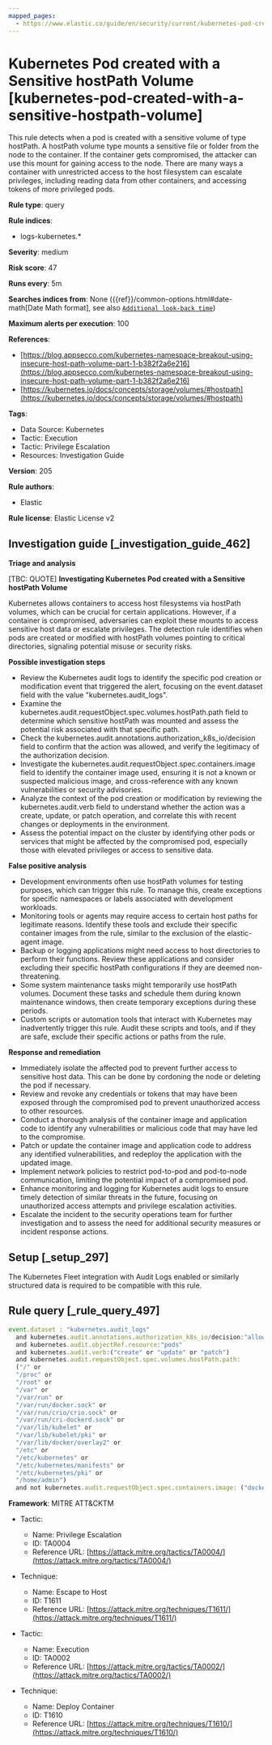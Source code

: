 ```yaml
---
mapped_pages:
  - https://www.elastic.co/guide/en/security/current/kubernetes-pod-created-with-a-sensitive-hostpath-volume.html
---
```


# Kubernetes Pod created with a Sensitive hostPath Volume [kubernetes-pod-created-with-a-sensitive-hostpath-volume]

This rule detects when a pod is created with a sensitive volume of type hostPath. A hostPath volume type mounts a sensitive file or folder from the node to the container. If the container gets compromised, the attacker can use this mount for gaining access to the node. There are many ways a container with unrestricted access to the host filesystem can escalate privileges, including reading data from other containers, and accessing tokens of more privileged pods.

**Rule type**: query

**Rule indices**:

* logs-kubernetes.*

**Severity**: medium

**Risk score**: 47

**Runs every**: 5m

**Searches indices from**: None ({{ref}}/common-options.html#date-math[Date Math format], see also [`Additional look-back time`](docs-content://solutions/security/detect-and-alert/create-detection-rule.md#rule-schedule))

**Maximum alerts per execution**: 100

**References**:

* [https://blog.appsecco.com/kubernetes-namespace-breakout-using-insecure-host-path-volume-part-1-b382f2a6e216](https://blog.appsecco.com/kubernetes-namespace-breakout-using-insecure-host-path-volume-part-1-b382f2a6e216)
* [https://kubernetes.io/docs/concepts/storage/volumes/#hostpath](https://kubernetes.io/docs/concepts/storage/volumes/#hostpath)

**Tags**:

* Data Source: Kubernetes
* Tactic: Execution
* Tactic: Privilege Escalation
* Resources: Investigation Guide

**Version**: 205

**Rule authors**:

* Elastic

**Rule license**: Elastic License v2

## Investigation guide [_investigation_guide_462]

**Triage and analysis**

[TBC: QUOTE]
**Investigating Kubernetes Pod created with a Sensitive hostPath Volume**

Kubernetes allows containers to access host filesystems via hostPath volumes, which can be crucial for certain applications. However, if a container is compromised, adversaries can exploit these mounts to access sensitive host data or escalate privileges. The detection rule identifies when pods are created or modified with hostPath volumes pointing to critical directories, signaling potential misuse or security risks.

**Possible investigation steps**

* Review the Kubernetes audit logs to identify the specific pod creation or modification event that triggered the alert, focusing on the event.dataset field with the value "kubernetes.audit_logs".
* Examine the kubernetes.audit.requestObject.spec.volumes.hostPath.path field to determine which sensitive hostPath was mounted and assess the potential risk associated with that specific path.
* Check the kubernetes.audit.annotations.authorization_k8s_io/decision field to confirm that the action was allowed, and verify the legitimacy of the authorization decision.
* Investigate the kubernetes.audit.requestObject.spec.containers.image field to identify the container image used, ensuring it is not a known or suspected malicious image, and cross-reference with any known vulnerabilities or security advisories.
* Analyze the context of the pod creation or modification by reviewing the kubernetes.audit.verb field to understand whether the action was a create, update, or patch operation, and correlate this with recent changes or deployments in the environment.
* Assess the potential impact on the cluster by identifying other pods or services that might be affected by the compromised pod, especially those with elevated privileges or access to sensitive data.

**False positive analysis**

* Development environments often use hostPath volumes for testing purposes, which can trigger this rule. To manage this, create exceptions for specific namespaces or labels associated with development workloads.
* Monitoring tools or agents may require access to certain host paths for legitimate reasons. Identify these tools and exclude their specific container images from the rule, similar to the exclusion of the elastic-agent image.
* Backup or logging applications might need access to host directories to perform their functions. Review these applications and consider excluding their specific hostPath configurations if they are deemed non-threatening.
* Some system maintenance tasks might temporarily use hostPath volumes. Document these tasks and schedule them during known maintenance windows, then create temporary exceptions during these periods.
* Custom scripts or automation tools that interact with Kubernetes may inadvertently trigger this rule. Audit these scripts and tools, and if they are safe, exclude their specific actions or paths from the rule.

**Response and remediation**

* Immediately isolate the affected pod to prevent further access to sensitive host data. This can be done by cordoning the node or deleting the pod if necessary.
* Review and revoke any credentials or tokens that may have been exposed through the compromised pod to prevent unauthorized access to other resources.
* Conduct a thorough analysis of the container image and application code to identify any vulnerabilities or malicious code that may have led to the compromise.
* Patch or update the container image and application code to address any identified vulnerabilities, and redeploy the application with the updated image.
* Implement network policies to restrict pod-to-pod and pod-to-node communication, limiting the potential impact of a compromised pod.
* Enhance monitoring and logging for Kubernetes audit logs to ensure timely detection of similar threats in the future, focusing on unauthorized access attempts and privilege escalation activities.
* Escalate the incident to the security operations team for further investigation and to assess the need for additional security measures or incident response actions.


## Setup [_setup_297]

The Kubernetes Fleet integration with Audit Logs enabled or similarly structured data is required to be compatible with this rule.


## Rule query [_rule_query_497]

```js
event.dataset : "kubernetes.audit_logs"
  and kubernetes.audit.annotations.authorization_k8s_io/decision:"allow"
  and kubernetes.audit.objectRef.resource:"pods"
  and kubernetes.audit.verb:("create" or "update" or "patch")
  and kubernetes.audit.requestObject.spec.volumes.hostPath.path:
  ("/" or
  "/proc" or
  "/root" or
  "/var" or
  "/var/run" or
  "/var/run/docker.sock" or
  "/var/run/crio/crio.sock" or
  "/var/run/cri-dockerd.sock" or
  "/var/lib/kubelet" or
  "/var/lib/kubelet/pki" or
  "/var/lib/docker/overlay2" or
  "/etc" or
  "/etc/kubernetes" or
  "/etc/kubernetes/manifests" or
  "/etc/kubernetes/pki" or
  "/home/admin")
  and not kubernetes.audit.requestObject.spec.containers.image: ("docker.elastic.co/beats/elastic-agent:8.4.0")
```

**Framework**: MITRE ATT&CKTM

* Tactic:

    * Name: Privilege Escalation
    * ID: TA0004
    * Reference URL: [https://attack.mitre.org/tactics/TA0004/](https://attack.mitre.org/tactics/TA0004/)

* Technique:

    * Name: Escape to Host
    * ID: T1611
    * Reference URL: [https://attack.mitre.org/techniques/T1611/](https://attack.mitre.org/techniques/T1611/)

* Tactic:

    * Name: Execution
    * ID: TA0002
    * Reference URL: [https://attack.mitre.org/tactics/TA0002/](https://attack.mitre.org/tactics/TA0002/)

* Technique:

    * Name: Deploy Container
    * ID: T1610
    * Reference URL: [https://attack.mitre.org/techniques/T1610/](https://attack.mitre.org/techniques/T1610/)



